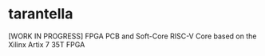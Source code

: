 # tarantella
[WORK IN PROGRESS] FPGA PCB and Soft-Core RISC-V Core based on the Xilinx Artix 7 35T FPGA
